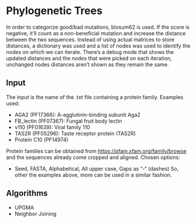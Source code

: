 # Phylogenetic Trees

In order to categorize good/bad mutations, blosum62 is used. If the score is negative, it’ll count as a non-beneficial mutation and increase the distance between the two sequences.
Instead of using actual matrices to store distances, a dictionary was used and a list of nodes was used to identify the nodes on which we can iterate.
There’s a debug mode that shows the updated distances and the nodes that were picked on each iteration, unchanged nodes distances aren’t shown as they remain the same.

## Input
The input is the name of the .txt file containing a protein family. Examples used:
- AGA2 (PF17366): A-agglutinin-binding subunit Aga2
- FB_lectin (PF07367): Fungal fruit body lectin
- v110 (PF01639): Viral family 110
- TAS2R (PF05296): Taste receptor protein (TAS2R)
- Protein C10 (PF14974)

Protein families can be obtained from https://pfam.xfam.org/family/browse and the sequences already come cropped and aligned. Chosen options:
- Seed, FASTA, Alphabetical, All upper case, Gaps as “-“ (dashes) 
So, other the examples above, more can be used in a similar fashion.

## Algorithms
- UPGMA
- Neighbor Joining
